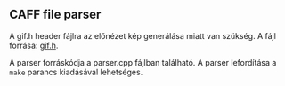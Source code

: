 ## CAFF file parser
A gif.h header fájlra az előnézet kép generálása miatt van szükség. A fájl forrása: [gif.h](https://github.com/charlietangora/gif-h).

A parser forráskódja a parser.cpp fájlban található.
A parser lefordítása a `make` parancs kiadásával lehetséges.
